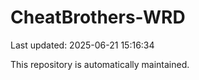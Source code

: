 # CheatBrothers-WRD

Last updated: 2025-06-21 15:16:34

This repository is automatically maintained.
